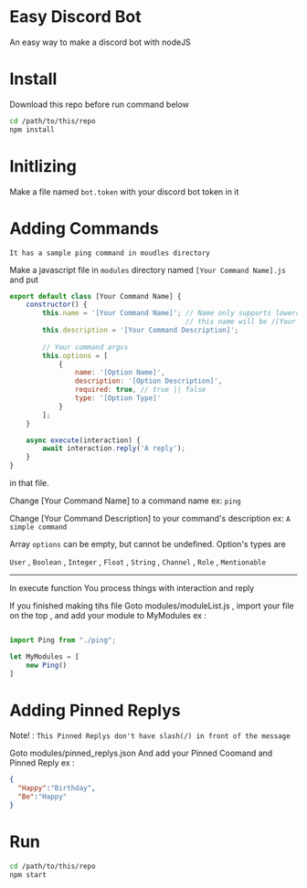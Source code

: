 # Easy Discord Bot
An easy way to make a discord bot with nodeJS

# Install
Download this repo before run command below

```sh
cd /path/to/this/repo
npm install
```

# Initlizing
Make a file named `bot.token` with your discord bot token in it

# Adding Commands
`It has a sample ping command in moudles directory`

Make a javascript file in `modules` directory named `[Your Command Name].js`
and put
```javascript
export default class [Your Command Name] {
    constructor() {
        this.name = '[Your Command Name]'; // Name only supports lowercase
                                           // this name will be /[Your Command Name]
        this.description = '[Your Command Description]';
        
        // Your command argvs
        this.options = [
            {
                name: '[Option Name]',
                description: '[Option Description]',
                required: true, // true || false
                type: '[Option Type]'
            }
        ];
    }

    async execute(interaction) {
        await interaction.reply('A reply');
    }
}
```
in that file.

Change [Your Command Name] to a command name 
ex: `ping` 

Change [Your Command Description] to your command's description
ex: `A simple command`

Array `options` can be empty, but cannot be undefined. 
Option's types are 

`User` , `Boolean` , `Integer` , `Float` , `String` , `Channel` , `Role` , `Mentionable`

---

In execute function
You process things with interaction
and reply

If you finished making tihs file
Goto modules/moduleList.js , import your file on the top , and add your module to MyModules
ex : 
```javascript

import Ping from "./ping";

let MyModules = [
    new Ping()
]
```

# Adding Pinned Replys
Note! : `This Pinned Replys don't have slash(/) in front of the message`

Goto modules/pinned_replys.json
And add your Pinned Coomand and Pinned Reply
ex :
```json
{
  "Happy":"Birthday",
  "Be":"Happy"
}
```

# Run
```sh
cd /path/to/this/repo
npm start
```
